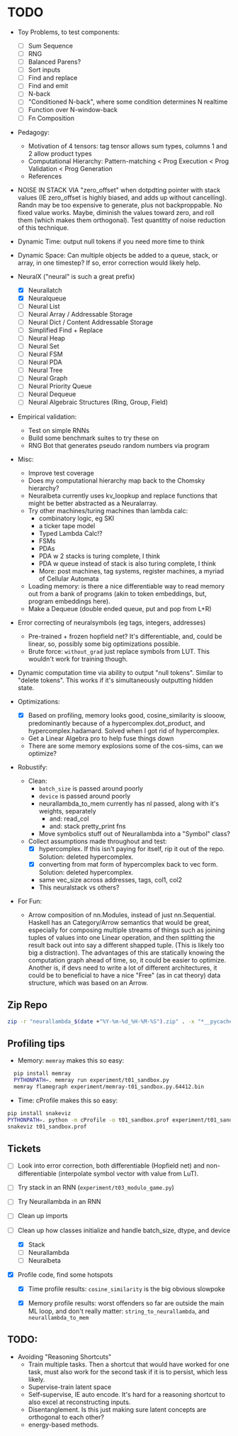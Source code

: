 # TODO

* Toy Problems, to test components:
  * [ ] Sum Sequence
  * [ ] RNG
  * [ ] Balanced Parens?
  * [ ] Sort inputs
  * [ ] Find and replace
  * [ ] Find and emit
  * [ ] N-back
  * [ ] "Conditioned N-back", where some condition determines N realtime
  * [ ] Function over N-window-back
  * [ ] Fn Composition

* Pedagogy:
  * Motivation of 4 tensors: tag tensor allows sum types, columns 1 and 2 allow product types
  * Computational Hierarchy: Pattern-matching < Prog Execution < Prog Validation < Prog Generation
  * References

* NOISE IN STACK VIA "zero_offset" when dotpdting pointer with stack values (IE zero_offset is highly biased, and adds up without cancelling). Randn may be too expensive to generate, plus not backproppable. No fixed value works. Maybe, diminish the values toward zero, and roll them (which makes them orthogonal). Test quantitty of noise reduction of this technique.

* Dynamic Time: output null tokens if you need more time to think
* Dynamic Space: Can multiple objects be added to a queue, stack, or array, in one timestep? If so, error correction would likely help.

* NeuralX ("neural" is such a great prefix)
  * [X] Neurallatch
  * [X] Neuralqueue
  * [ ] Neural List
  * [ ] Neural Array / Addressable Storage
  * [ ] Neural Dict / Content Addressable Storage
  * [ ] Simplified Find + Replace
  * [ ] Neural Heap
  * [ ] Neural Set
  * [ ] Neural FSM
  * [ ] Neural PDA
  * [ ] Neural Tree
  * [ ] Neural Graph
  * [ ] Neural Priority Queue
  * [ ] Neural Dequeue
  * [ ] Neural Algebraic Structures (Ring, Group, Field)

* Empirical validation:
  * Test on simple RNNs
  * Build some benchmark suites to try these on
  * RNG Bot that generates pseudo random numbers via program


* Misc:
  * Improve test coverage
  * Does my computational hierarchy map back to the Chomsky hierarchy?
  * Neuralbeta currently uses kv_loopkup and replace functions that might be better abstracted as a Neuralarray.
  * Try other machines/turing machines than lambda calc:
    * combinatory logic, eg SKI
    * a ticker tape model
    * Typed Lambda Calc!?
    * FSMs
    * PDAs
    * PDA w 2 stacks is turing complete, I think
    * PDA w queue instead of stack is also turing complete, I think
    * More: post machines, tag systems, register machines, a myriad of Cellular Automata
  * Loading memory: is there a nice differentiable way to read memory out from a bank of programs (akin to token embeddings, but, program embeddings here).
  * Make a Dequeue (double ended queue, put and pop from L+R)

* Error correcting of neuralsymbols (eg tags, integers, addresses)
  * Pre-trained + frozen hopfield net? It's differentiable, and, could be linear, so, possibly some big optimizations possible.
  * Brute force: `without_grad` just replace symbols from LUT. This wouldn't work for training though.

* Dynamic computation time via ability to output "null tokens". Similar to
  "delete tokens". This works if it's simultaneously outputting hidden state.

* Optimizations:
  * [X] Based on profiling, memory looks good, cosine_similarity is slooow, predominantly because of a hypercomplex.dot_product, and hypercomplex.hadamard. Solved when I got rid of hypercomplex.
  * Get a Linear Algebra pro to help fuse things down
  * There are some memory explosions some of the cos-sims, can we optimize?

* Robustify:
  * Clean:
    * `batch_size` is passed around poorly
    * `device` is passed around poorly
    * neurallambda_to_mem currently has nl passed, along with it's weights, separately
      * and: read_col
      * and: stack pretty_print fns
    * Move symbolics stuff out of Neurallambda into a "Symbol" class?
  * Collect assumptions made throughout and test:
    * [X] hypercomplex. If this isn't paying for itself, rip it out of the repo. Solution: deleted hypercomplex.
    * [X] converting from mat form of hypercomplex back to vec form. Solution: deleted hypercomplex.
    * same vec_size across addresses, tags, col1, col2
    * This neuralstack vs others?

* For Fun:
  * Arrow composition of nn.Modules, instead of just nn.Sequential. Haskell has
    an Category/Arrow semantics that would be great, especially for composing
    multiple streams of things such as joining tuples of values into one Linear
    operation, and then splitting the result back out into say a different
    shapped tuple. (This is likely too big a distraction). The advantages of
    this are statically knowing the computation graph ahead of time, so, it
    could be easier to optimize. Another is, if devs need to write a lot of
    different architectures, it could be to beneficial to have a nice "Free" (as
    in cat theory) data structure, which was based on an Arrow.

## Zip Repo

```sh
zip -r "neurallambda_$(date +"%Y-%m-%d_%H-%M-%S").zip" . -x "*__pycache__*" -x ".pytest_cache/*" -x ".env/*" -x ".git/*" -x "neurallambda*.zip" -x "*.html" -x "*.bin" -x "*dist-newstyle*" -x "*.prof"
```

## Profiling tips

* Memory: `memray` makes this so easy:

```sh
  pip install memray
  PYTHONPATH=. memray run experiment/t01_sandbox.py
  memray flamegraph experiment/memray-t01_sandbox.py.64412.bin
```

* Time: cProfile makes this so easy:

```sh
pip install snakeviz
PYTHONPATH=. python -m cProfile -o t01_sandbox.prof experiment/t01_sandbox.py
snakeviz t01_sandbox.prof
```


## Tickets

- [ ] Look into error correction, both differentiable (Hopfield net) and
      non-differentiable (interpolate symbol vector with value from LuT).

- [ ] Try stack in an RNN (`experiment/t03_modulo_game.py`)

- [ ] Try Neurallambda in an RNN

- [ ] Clean up imports

- [ ] Clean up how classes initialize and handle batch_size, dtype, and device
  - [X] Stack
  - [ ] Neurallambda
  - [ ] Neuralbeta

- [X] Profile code, find some hotspots
  - [X] Time profile results: `cosine_similarity` is the big obvious slowpoke
  - [X] Memory profile results: worst offenders so far are outside the main ML
        loop, and don't really matter: `string_to_neurallambda`, and `neurallambda_to_mem`


## TODO:

- Avoiding "Reasoning Shortcuts"
  - Train multiple tasks. Then a shortcut that would have worked for one task,
    must also work for the second task if it is to persist, which less likely.
  - Supervise-train latent space
  - Self-supervise, IE auto encode. It's hard for a reasoning shortcut to also
    excel at reconstructing inputs.
  - Disentanglement. Is this just making sure latent concepts are orthogonal to each other?
  - energy-based methods.
